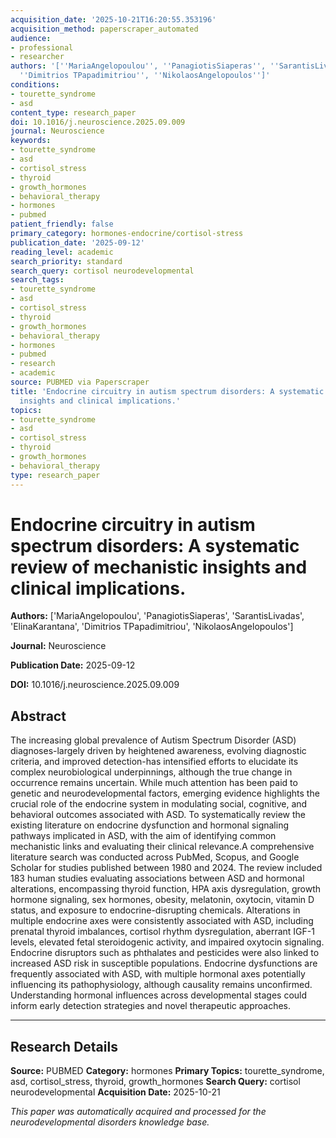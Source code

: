 ```yaml
---
acquisition_date: '2025-10-21T16:20:55.353196'
acquisition_method: paperscraper_automated
audience:
- professional
- researcher
authors: '[''MariaAngelopoulou'', ''PanagiotisSiaperas'', ''SarantisLivadas'', ''ElinaKarantana'',
  ''Dimitrios TPapadimitriou'', ''NikolaosAngelopoulos'']'
conditions:
- tourette_syndrome
- asd
content_type: research_paper
doi: 10.1016/j.neuroscience.2025.09.009
journal: Neuroscience
keywords:
- tourette_syndrome
- asd
- cortisol_stress
- thyroid
- growth_hormones
- behavioral_therapy
- hormones
- pubmed
patient_friendly: false
primary_category: hormones-endocrine/cortisol-stress
publication_date: '2025-09-12'
reading_level: academic
search_priority: standard
search_query: cortisol neurodevelopmental
search_tags:
- tourette_syndrome
- asd
- cortisol_stress
- thyroid
- growth_hormones
- behavioral_therapy
- hormones
- pubmed
- research
- academic
source: PUBMED via Paperscraper
title: 'Endocrine circuitry in autism spectrum disorders: A systematic review of mechanistic
  insights and clinical implications.'
topics:
- tourette_syndrome
- asd
- cortisol_stress
- thyroid
- growth_hormones
- behavioral_therapy
type: research_paper
---
```


# Endocrine circuitry in autism spectrum disorders: A systematic review of mechanistic insights and clinical implications.

**Authors:** ['MariaAngelopoulou', 'PanagiotisSiaperas', 'SarantisLivadas', 'ElinaKarantana', 'Dimitrios TPapadimitriou', 'NikolaosAngelopoulos']

**Journal:** Neuroscience

**Publication Date:** 2025-09-12

**DOI:** 10.1016/j.neuroscience.2025.09.009

## Abstract

The increasing global prevalence of Autism Spectrum Disorder (ASD) diagnoses-largely driven by heightened awareness, evolving diagnostic criteria, and improved detection-has intensified efforts to elucidate its complex neurobiological underpinnings, although the true change in occurrence remains uncertain. While much attention has been paid to genetic and neurodevelopmental factors, emerging evidence highlights the crucial role of the endocrine system in modulating social, cognitive, and behavioral outcomes associated with ASD. To systematically review the existing literature on endocrine dysfunction and hormonal signaling pathways implicated in ASD, with the aim of identifying common mechanistic links and evaluating their clinical relevance.A comprehensive literature search was conducted across PubMed, Scopus, and Google Scholar for studies published between 1980 and 2024. The review included 183 human studies evaluating associations between ASD and hormonal alterations, encompassing thyroid function, HPA axis dysregulation, growth hormone signaling, sex hormones, obesity, melatonin, oxytocin, vitamin D status, and exposure to endocrine-disrupting chemicals. Alterations in multiple endocrine axes were consistently associated with ASD, including prenatal thyroid imbalances, cortisol rhythm dysregulation, aberrant IGF-1 levels, elevated fetal steroidogenic activity, and impaired oxytocin signaling. Endocrine disruptors such as phthalates and pesticides were also linked to increased ASD risk in susceptible populations. Endocrine dysfunctions are frequently associated with ASD, with multiple hormonal axes potentially influencing its pathophysiology, although causality remains unconfirmed. Understanding hormonal influences across developmental stages could inform early detection strategies and novel therapeutic approaches.

---

## Research Details

**Source:** PUBMED
**Category:** hormones
**Primary Topics:** tourette_syndrome, asd, cortisol_stress, thyroid, growth_hormones
**Search Query:** cortisol neurodevelopmental
**Acquisition Date:** 2025-10-21

*This paper was automatically acquired and processed for the neurodevelopmental disorders knowledge base.*
